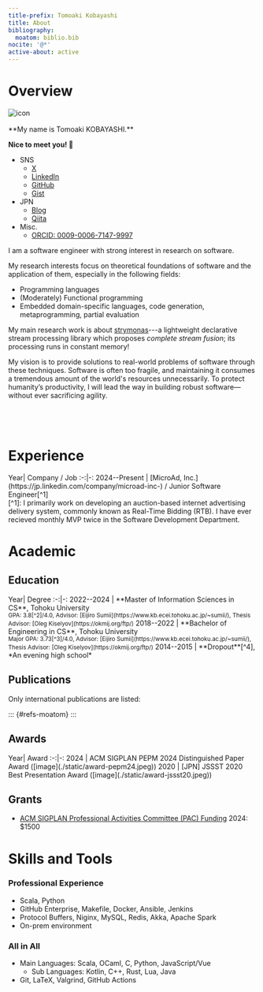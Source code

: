 ```yaml
---
title-prefix: Tomoaki Kobayashi
title: About
bibliography:
  moatom: biblio.bib
nocite: '@*'
active-about: active
---
```


# Overview

<div class="container">
  <!-- <img src="https://moatom.github.io/profile/static/icon.png" alt="icon" width="100px"
       style="margin-left: 20pt; margin-right: 20pt;" /> -->
  <img src="./static/me.jpg" alt="icon" class="image"/>
  <!-- <img src="./static/me.jpg" alt="icon" width="250px"
       style="margin-left: 20pt; margin-right: 20pt;" /> -->
  <div class="text">
  **My name is Tomoaki KOBAYASHI.**

  **Nice to meet you! 🤗**

  - SNS
    - [X](https://twitter.com/moatom)
    - [LinkedIn](https://www.linkedin.com/in/tomoaki-kobayashi)
    - [GitHub](https://github.com/moatom)
    - [Gist](https://gist.github.com/moatom)
  - JPN
    - [Blog](https://moatom.blogspot.com/)
    - [Qiita](https://qiita.com/moatom)
  - Misc.
    - [ORCID: 0009-0006-7147-9997](https://orcid.org/0009-0006-7147-9997)
  <!-- - **[Quora](https://www.quora.com/profile/Tomoaki-Kobayashi-1)** -->

  I am a software engineer with strong interest in research on software.

  My research interests focus on theoretical foundations of software and
  the application of them, especially in the following fields:

  - Programming languages
  - (Moderately) Functional programming
  - Embedded domain-specific languages, code generation, metaprogramming, partial evaluation

  My main research work is about [strymonas](https://strymonas.github.io/)---a
  lightweight declarative stream processing library which proposes *complete stream fusion*;
  its processing runs in constant memory!

  My vision is to provide solutions to real-world problems of software through these techniques.
  Software is often too fragile, and maintaining it consumes a tremendous amount of the world's resources unnecessarily.
  To protect humanity’s productivity, I will lead the way in building robust software—without ever sacrificing agility.
</div>
<style>
.container {
  display: flex; /* 横並びにする */
  flex-wrap: wrap; /* 必要に応じて折り返し */
  /* align-items: center; 縦方向を中央揃え */
  gap: 16px; /* 要素間の間隔 */
}

.image {
  /* width: 200px; 画像の幅を適宜設定 */
  /* height: auto; */
  height: 400px;
  margin-left: 20pt;
  margin-right: 20pt;
  margin-top: 10pt;
}

.text {
  flex: 1; /* テキスト部分を画像に対して伸縮可能にする */
}

/* スマホ向けのスタイル（画面幅が768px以下の場合） */
@media (max-width: 768px) {
  .container {
    flex-direction: column; /* 縦並びにする */
    align-items: flex-start; /* 左寄せにする */
  }

  .image {
    /* width: 100%; 画面幅いっぱいに調整 */
    height: 400px;
  }
}
</style>
</div>


# Experience

<div class="uooo">
Year| Company / Job
:-:|-:
2024--Present | [MicroAd, Inc.](https://jp.linkedin.com/company/microad-inc-) / Junior Software Engineer[^1]
<style>
.uooo > table{
  display: table;
}
.uooo col {
  width: auto !important;
}
</style>
</div>
[^1]: I primarily work on developing an auction-based internet advertising delivery system, commonly known as Real-Time Bidding (RTB). I have ever recieved monthly MVP twice in the Software Development Department.


# Academic

## Education

<div class="uooo">
Year| Degree
:-:|-:
2022--2024 | **Master of Information Sciences in CS**, Tohoku University<br><small>GPA: 3.8[^2]/4.0, Advisor: [Eijiro Sumii](https://www.kb.ecei.tohoku.ac.jp/~sumii/), Thesis Advisor: [Oleg Kiselyov](https://okmij.org/ftp/)</small>
2018--2022 | **Bachelor of Engineering in CS**, Tohoku University<br><small>Major GPA: 3.73[^3]/4.0, Advisor: [Eijiro Sumii](https://www.kb.ecei.tohoku.ac.jp/~sumii/), Thesis Advisor: [Oleg Kiselyov](https://okmij.org/ftp/)</small>
2014--2015 | **Dropout**[^4], *An evening high school*
<!-- 2015        | Pass the Upper Secondary School Equivalency Examination -->
<!-- https://github.com/jgm/pandoc/issues/8139 -->
<style>
.uooo > table{
  display: table;
}
.uooo col {
  width: auto !important;
}
</style>
</div>

[^2]: Please note that GPAs tend to be graded strictly in Japan. As a side note, I was exempted from the written exam when I entered the graduate school.
[^3]: The same as 2.
[^4]: Instead, I earned a high school equivalency diploma issued by the Japanese government. *It was pretty scary at the time, but looking back, it was one of the best decisions I ever made.*

<!-- Detail: **[CV (pdf)](https://moatom.github.io/profile/static/cv-pub.pdf)** -->

## Publications

Only international publications are listed:

::: {#refs-moatom}
:::

## Awards

<div class="uooo">
Year| Award
:-:|-:
2024 | ACM SIGPLAN PEPM 2024 Distinguished Paper Award ([image](./static/award-pepm24.jpeg))
2020 | [JPN] JSSST 2020 Best Presentation Award ([image](./static/award-jssst20.jpeg))
<style>
.uooo > table{
  display: table;
}
.uooo col {
  width: auto !important;
}
</style>
</div>



## Grants

- [ACM SIGPLAN Professional Activities Committee (PAC) Funding](https://pac.sigplan.org/) 2024: $1500


# Skills and Tools

### Professional Experience

- Scala, Python
- GitHub Enterprise, Makefile, Docker, Ansible, Jenkins
- Protocol Buffers, Niginx, MySQL, Redis, Akka, Apache Spark
- On-prem environment

### All in All

- Main Languages: Scala, OCaml, C, Python, JavaScript/Vue
  - Sub Languages: Kotlin, C++, Rust, Lua, Java
- Git, LaTeX, Valgrind, GitHub Actions
